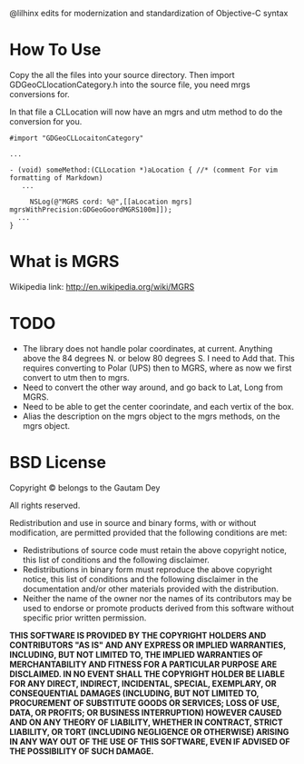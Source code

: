 @lilhinx edits for modernization and standardization of Objective-C syntax


How To Use
==========

Copy the all the files into your source directory.
Then import GDGeoCLlocationCategory.h into the source
file, you need mrgs conversions for.

In that file a CLLocation will now have an mgrs and utm
method to do the conversion for you.

    #import "GDGeoCLLocaitonCategory"
    
    ...
    
    - (void) someMethod:(CLLocation *)aLocation { //* (comment For vim formatting of Markdown)
       ...
       
         NSLog(@"MGRS cord: %@",[[aLocation mgrs] mgrsWithPrecision:GDGeoGoordMGRS100m]]);
      ...
    }
    
    

What is MGRS
============

Wikipedia link: http://en.wikipedia.org/wiki/MGRS

TODO
====


  * The library does not handle polar coordinates, at current. Anything above the 84 degrees N. or below 80 degrees S. 
I need to Add that. This requires converting to Polar (UPS) then to MGRS, where as now we first convert to utm then to mgrs.
  * Need to convert the other way around, and go back to Lat, Long from MGRS.
  * Need to be able to get the center coorindate, and each vertix of the box.
  * Alias the description on the mgrs object to the mgrs methods, on the mgrs object.


BSD License
===========

Copyright © belongs to the Gautam Dey

All rights reserved.

Redistribution and use in source and binary forms, with or without modification, are permitted provided that the following 
conditions are met:

  * Redistributions of source code must retain the above copyright notice, this list of conditions and the following disclaimer.
  * Redistributions in binary form must reproduce the above copyright notice, this list of conditions and the following disclaimer in the documentation and/or other materials provided with the distribution.
  * Neither the name of the owner nor the names of its contributors may be used to endorse or promote products derived from this software without specific prior written permission.

**THIS SOFTWARE IS PROVIDED BY THE COPYRIGHT HOLDERS AND CONTRIBUTORS "AS IS" AND ANY EXPRESS OR IMPLIED WARRANTIES, INCLUDING, 
BUT NOT LIMITED TO, THE IMPLIED WARRANTIES OF MERCHANTABILITY AND FITNESS FOR A PARTICULAR PURPOSE ARE DISCLAIMED. IN NO EVENT 
SHALL THE COPYRIGHT HOLDER BE LIABLE FOR ANY DIRECT, INDIRECT, INCIDENTAL, SPECIAL, EXEMPLARY, OR CONSEQUENTIAL DAMAGES (INCLUDING,
BUT NOT LIMITED TO, PROCUREMENT OF SUBSTITUTE GOODS OR SERVICES; LOSS OF USE, DATA, OR PROFITS; OR BUSINESS INTERRUPTION) HOWEVER
CAUSED AND ON ANY THEORY OF LIABILITY, WHETHER IN CONTRACT, STRICT LIABILITY, OR TORT (INCLUDING NEGLIGENCE OR OTHERWISE) ARISING 
IN ANY WAY OUT OF THE USE OF THIS SOFTWARE, EVEN IF ADVISED OF THE POSSIBILITY OF SUCH DAMAGE.**
 
